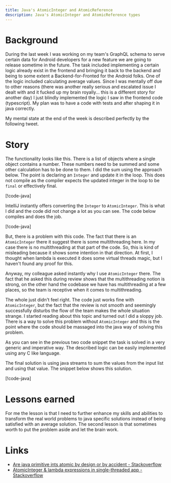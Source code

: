 ```yaml
---
title: Java's AtomicInteger and AtomicReference
description: Java's AtomicInteger and AtomicReference types
---
```


# Background

During the last week I was working on my team's GraphQL schema to serve certain data for
Android developers for a new feature we are going to release sometime in the future.
The task included implementing a certain logic already exist in the frontend and bringing it
back to the backend and being to some extent a Backend-for-Fronted for the Android folks.
One of the logic included calculating average values.
Since I was mentally off due to other reasons (there was another really serious and escalated
issue I dealt with and it fucked up my brain royally... this is a different story for another
day) I just blindly implemented the logic I saw in the frontend code (typescript).
My plan was to have a code with tests and after shaping it in java correctly.

My mental state at the end of the week is described perfectly by the following tweet.

<blockquote class="twitter-tweet">
  <a href="https://x.com/csanyi_andras/status/1849850404307083592"></a>
</blockquote>

# Story

The functionality looks like this.
There is a list of objects where a single object contains a number.
These numbers need to be summed and some other calculation has to be done to them.
I did the sum using the approach below.
The point is declaring an `Integer` and update it in the loop.
This does not compile as the compiler expects the updated integer in the loop to be `final` or
effectively final.

[!code-java[](src/demo/src/test/java/com/example/demo/Logic.java#L8-L18)]

IntelliJ instantly offers converting the `Integer` to `AtomicInteger`.
This is what I did and the code did not change a lot as you can see.
The code below compiles and does the job.

[!code-java[](src/demo/src/test/java/com/example/demo/Logic.java#L20-L30)]

But, there is a problem with this code.
The fact that there is an `AtomicInteger` there it suggest there is some multithreading here.
In my case there is no multithreading at that part of the code.
So, this is kind of misleading because it shows some intention in that direction.
At first, I thought when lambda is executed it does some virtual threads magic, but I haven't
found any proof for this.

Anyway, my colleague asked instantly why I use `AtomicInteger` there.
The fact that he asked this during review shows that the multithreading notion is strong, on
the other hand the codebase we have has multithreading at a few places, so the team is
receptive when it comes to multithreading.

The whole just didn't feel right.
The code just works fine with `AtomicInteger`, but the fact that the review is not smooth and
seemingly successfully disturbs the flow of the team makes the whole situation strange.
I started reading about this topic and turned out I did a sloppy job.
There is a way to solve this problem without `AtomicInteger` and this is the point where the
code should be massaged into the java way of solving this problem.

As you can see in the previous two code snippet the task is solved in a very generic and
imperative way.
The described logic can be easily implemented using any C like language.

The final solution is using java streams to sum the values from the input list and using that
value.
The snippet below shows this solution.

[!code-java[](src/demo/src/test/java/com/example/demo/Logic.java#L32-L42)]

# Lessons earned

For me the lesson is that I need to further enhance my skills and abilities to transform the
real world problems to java specific solutions instead of being satisfied with an average
solution.
The second lesson is that sometimes worth to put the problem aside and let the brain work.

# Links

- [Are java primitive ints atomic by design or by accident - Stackoverflow]("https://stackoverflow.com/questions/1006655/are-java-primitive-ints-atomic-by-design-or-by-accident)
- [AtomicInteger & lambda expressions in single-threaded app - Stackoverflow]("https://stackoverflow.com/questions/71488501/atomicinteger-lambda-expressions-in-single-threaded-app")
